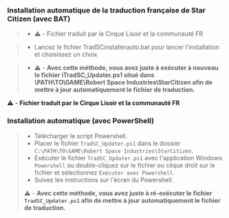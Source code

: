 ### Installation automatique de la traduction française de Star Citizen (avec BAT)

> - :warning: - Fichier traduit par le Cirque Lisoir et la communauté FR

> - Lancez le fichier TradSCinstallerauto.bat pour lancer l'installation et choisissez un choix

> - :warning: - **Avec cette méthode, vous avez juste à exécuter à nouveau le fichier iTradSC_Updater.ps1 situé dans \PATH\TO\GAME\Robert Space Industries\StarCitizen afin de mettre à jour automatiquement le fichier de traduction.**




:warning: - **Fichier traduit par le Cirque Lisoir et la communauté FR**


### Installation automatique (avec PowerShell)
> - Télécharger le script Powershell.
> - Placer le fichier `TradSC_Updater.ps1` dans le dossier `C:\PATH\TO\GAME\Robert Space Industries\StarCitizen`.
> - Exécuter le fichier `TradSC_Updater.ps1` avec  l'application Windows `Powershell` ou double-cliquez sur le fichier ou clique droit sur le fichier et sélectionnez `Exécuter avec Powershell`.
> - Suivez les instructions sur l'écran du Powershell.
> 
> :warning: - **Avec cette méthode, vous avez juste à ré-exécuter le fichier `TradSC_Updater.ps1` afin de mettre à jour automatiquement le fichier de traduction.**
